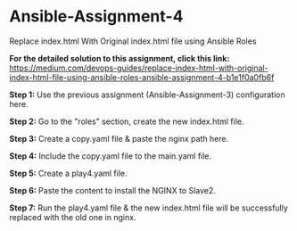 # Ansible-Assignment-4
Replace index.html With Original index.html file using Ansible Roles

**For the detailed solution to this assignment, click this link:** https://medium.com/devops-guides/replace-index-html-with-original-index-html-file-using-ansible-roles-ansible-assignment-4-b1e1f0a0fb6f

**Step 1:** Use the previous assignment (Ansible-Assignment-3) configuration here.


**Step 2:** Go to the "roles" section, create the new index.html file.

**Step 3:** Create a copy.yaml file & paste the nginx path here.

**Step 4:** Include the copy.yaml file to the main.yaml file.

**Step 5:** Create a play4.yaml file.

**Step 6:** Paste the content to install the NGINX to Slave2.

**Step 7:** Run the play4.yaml file & the new index.html file will be successfully replaced with the old one in nginx. 
